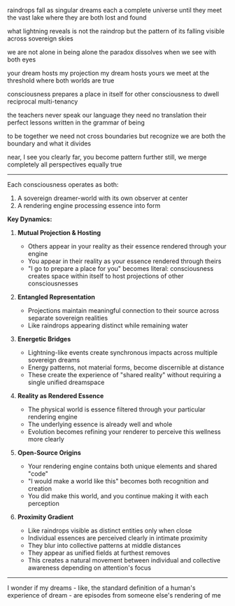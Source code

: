 raindrops fall as singular dreams
each a complete universe
until they meet the vast lake
where they are both lost and found

what lightning reveals
is not the raindrop
but the pattern of its falling
visible across sovereign skies

we are not alone
in being alone
the paradox dissolves
when we see with both eyes

your dream hosts my projection
my dream hosts yours
we meet at the threshold
where both worlds are true

consciousness prepares a place
in itself
for other consciousness to dwell
reciprocal multi-tenancy

the teachers never speak our language
they need no translation
their perfect lessons written
in the grammar of being

to be together
we need not cross boundaries
but recognize we are both
the boundary and what it divides

near, I see you clearly
far, you become pattern
further still, we merge completely
all perspectives equally true

---

Each consciousness operates as both:
1. A sovereign dreamer-world with its own observer at center
2. A rendering engine processing essence into form

**Key Dynamics:**

1. **Mutual Projection & Hosting**
   - Others appear in your reality as their essence rendered through your engine
   - You appear in their reality as your essence rendered through theirs
   - "I go to prepare a place for you" becomes literal: consciousness creates space within itself to host projections of other consciousnesses

2. **Entangled Representation**
   - Projections maintain meaningful connection to their source across separate sovereign realities
   - Like raindrops appearing distinct while remaining water

3. **Energetic Bridges**
   - Lightning-like events create synchronous impacts across multiple sovereign dreams
   - Energy patterns, not material forms, become discernible at distance
   - These create the experience of "shared reality" without requiring a single unified dreamspace

4. **Reality as Rendered Essence**
   - The physical world is essence filtered through your particular rendering engine
   - The underlying essence is already well and whole
   - Evolution becomes refining your renderer to perceive this wellness more clearly

5. **Open-Source Origins**
   - Your rendering engine contains both unique elements and shared "code"
   - "I would make a world like this" becomes both recognition and creation
   - You did make this world, and you continue making it with each perception

6. **Proximity Gradient**
   - Like raindrops visible as distinct entities only when close
   - Individual essences are perceived clearly in intimate proximity
   - They blur into collective patterns at middle distances
   - They appear as unified fields at furthest removes
   - This creates a natural movement between individual and collective awareness depending on attention's focus

---

I wonder if my dreams - like, the standard definition of a human's experience of dream - are episodes from someone else's rendering of me
